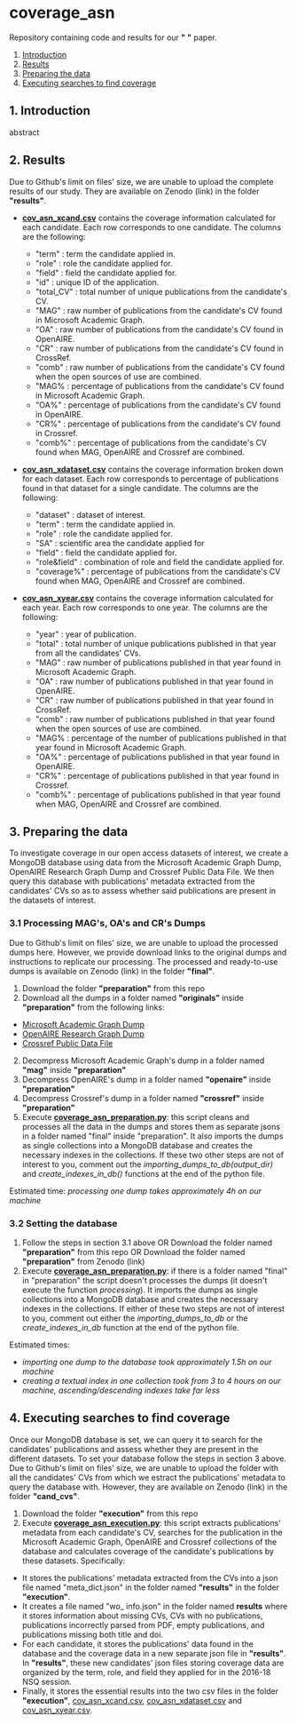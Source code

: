 # coverage_asn

Repository containing code and results for our **"   "** paper.

1. [Introduction](#1-introduction)
2. [Results](#2-Results)
3. [Preparing the data](#3-preparing-the-data)
4. [Executing searches to find coverage](#4-executing-searches-to-find-coverage)

## 1. Introduction

abstract

## 2. Results

Due to Github's limit on files' size, we are unable to upload the complete results of our study. They are available on Zenodo (link) in the folder **"results"**.

- [**cov_asn_xcand.csv**](https://github.com/sosgang/coverage_asn/blob/main/execution/cov_asn_xcand.csv) contains the coverage information calculated for each candidate. Each row corresponds to one candidate. The columns are the following:
  - "term" : term the candidate applied in.
  - "role" : role the candidate applied for.
  - "field" : field the candidate applied for.
  - "id" : unique ID of the application.
  - "total_CV" : total number of unique publications from the candidate's CV.
  - "MAG" : raw number of publications from the candidate's CV found in Microsoft Academic Graph.
  - "OA" : raw number of publications from the candidate's CV found in OpenAIRE.
  - "CR" : raw number of publications from the candidate's CV found in CrossRef.
  - "comb" : raw number of publications from the candidate's CV found when the open sources of use are combined.
  - "MAG% : percentage of publications from the candidate's CV found in Microsoft Academic Graph.
  - "OA%" : percentage of publications from the candidate's CV found in OpenAIRE.
  - "CR%" : percentage of publications from the candidate's CV found in Crossref.
  - "comb%" : percentage of publications from the candidate's CV found when MAG, OpenAIRE and Crossref are combined.

- [**cov_asn_xdataset.csv**](https://github.com/sosgang/coverage_asn/blob/main/execution/cov_asn_xdataset.csv) contains the coverage information broken down for each dataset. Each row corresponds to percentage of publications found in that dataset for a single candidate. The columns are the following:
  - "dataset" : dataset of interest.
  - "term" : term the candidate applied in.
  - "role" : role the candidate applied for.
  - "SA" : scientific area the candidate applied for
  - "field" : field the candidate applied for.
  - "role&field" : combination of role and field the candidate applied for.
  - "coverage%" : percentage of publications from the candidate's CV found when MAG, OpenAIRE and Crossref are combined.

- [**cov_asn_xyear.csv**](https://github.com/sosgang/coverage_asn/blob/main/execution/cov_asn_xyear.csv) contains the coverage information calculated for each year. Each row corresponds to one year. The columns are the following:
  - "year" : year of publication.
  - "total" : total number of unique publications published in that year from all the candidates' CVs.
  - "MAG" : raw number of publications published in that year found in Microsoft Academic Graph.
  - "OA" : raw number of publications published in that year found in OpenAIRE.
  - "CR" : raw number of publications published in that year found in CrossRef.
  - "comb" : raw number of publications published in that year found when the open sources of use are combined.
  - "MAG% : percentage of the number of publications published in that year found in Microsoft Academic Graph.
  - "OA%" : percentage of publications published in that year found in OpenAIRE.
  - "CR%" : percentage of publications published in that year found in Crossref.
  - "comb%" : percentage of publications published in that year found when MAG, OpenAIRE and Crossref are combined.

## 3. Preparing the data

To investigate coverage in our open access datasets of interest, we create a MongoDB database using data from the Microsoft Academic Graph Dump, OpenAIRE Research Graph Dump and Crossref Public Data File. We then query this database with publications' metadata extracted from the candidates' CVs so as to assess whether said publications are present in the datasets of interest.

### 3.1 Processing MAG's, OA's and CR's Dumps

Due to Github's limit on files' size, we are unable to upload the processed dumps here. However, we provide download links to the original dumps and instructions to replicate our processing. The processed and ready-to-use dumps is available on Zenodo (link) in the folder **"final"**.

1. Download the folder **"preparation"** from this repo
2. Download all the dumps in a folder named **"originals"** inside **"preparation"** from the following links:
  - [Microsoft Academic Graph Dump](https://archive.org/details/mag-2020-01-23)
  - [OpenAIRE Research Graph Dump](https://zenodo.org/record/4707307)
  - [Crossref Public Data File](https://academictorrents.com/details/e4287cb7619999709f6e9db5c359dda17e93d515)
2. Decompress Microsoft Academic Graph's dump in a folder named **"mag"** inside **"preparation"**
3. Decompress OpenAIRE's dump in a folder named **"openaire"** inside **"preparation"**
4. Decompress Crossref's dump in a folder named **"crossref"** inside **"preparation"**
5. Execute [**coverage_asn_preparation.py**](https://github.com/sosgang/coverage_asn/blob/main/preparation/coverage_asn_preparation.py): this script cleans and processes all the data in the dumps and stores them as separate jsons in a folder named "final" inside "preparation". It also imports the dumps as single collections into a MongoDB database and creates the necessary indexes in the collections. If these two other steps are not of interest to you, comment out the *importing_dumps_to_db(output_dir)* and *create_indexes_in_db()* functions at the end of the python file.


Estimated time: _processing one dump takes approximately 4h on our machine_

### 3.2 Setting the database

1. Follow the steps in section 3.1 above OR Download the folder named **"preparation"** from this repo OR Download the folder named **"preparation"** from Zenodo (link)
2. Execute [**coverage_asn_preparation.py**](https://github.com/sosgang/coverage_asn/blob/main/preparation/coverage_asn_preparation.py): if there is a folder named "final" in "preparation" the script doesn't processes the dumps (it doesn't execute the function *processing*). It imports the dumps as single collections into a MongoDB database and creates the necessary indexes in the collections. If either of these two steps are not of interest to you, comment out either the *importing_dumps_to_db* or the *create_indexes_in_db* function at the end of the python file.


Estimated times:
  - _importing one dump to the database took approximately 1.5h on our machine_
  - _creating a textual index in one collection took from 3 to 4 hours on our machine, ascending/descending indexes take far less_

## 4. Executing searches to find coverage

Once our MongoDB database is set, we can query it to search for the candidates' publications and assess whether they are present in the different datasets. To set your database follow the steps in section 3 above. Due to Github's limit on files' size, we are unable to upload the folder with all the candidates' CVs from which we estract the publications' metadata to query the database with. However, they are available on Zenodo (link) in the folder **"cand_cvs"**.

1. Download the folder **"execution"** from this repo
2. Execute [**coverage_asn_execution.py**](https://github.com/sosgang/coverage_asn/blob/main/execution/coverage_asn_execution.py): this script extracts publications' metadata from each candidate's CV, searches for the publication in the Microsoft Academic Graph, OpenAIRE and Crossref collections of the database and calculates coverage of the candidate's publications by these datasets. Specifically:
  - It stores the publications' metadata extracted from the CVs into a json file named "meta_dict.json" in the folder named **"results"** in the folder **"execution"**.
  - It creates a file named "wo_ info.json" in the folder named **results** where it stores information about missing CVs, CVs with no publications, publications incorrectly parsed from PDF, empty publications, and publications missing both title and doi.
  - For each candidate, it stores the publications' data found in the database and the coverage data in a new separate json file in **"results"**. In **"results"**, these new candidates' json files storing coverage data are organized by the term, role, and field they applied for in the 2016-18 NSQ session.
  - Finally, it stores the essential results into the two csv files in the folder **"execution"**, [cov_asn_xcand.csv](https://github.com/sosgang/coverage_asn/blob/main/execution/cov_asn_xcand.csv), [cov_asn_xdataset.csv](https://github.com/sosgang/coverage_asn/blob/main/execution/cov_asn_xdataset.csv) and [cov_asn_xyear.csv](https://github.com/sosgang/coverage_asn/blob/main/execution/cov_asn_xyear.csv).
